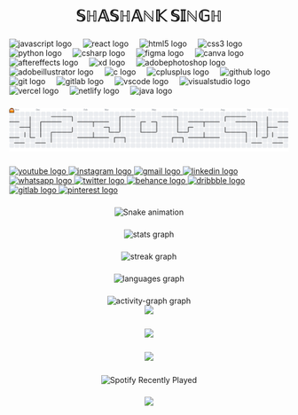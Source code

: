 <h1 align="center">𝕊ℍ𝔸𝕊ℍ𝔸ℕ𝕂 𝕊𝕀ℕ𝔾ℍ</h1>

###

<div align="left">
  <img src="https://cdn.jsdelivr.net/gh/devicons/devicon/icons/javascript/javascript-original.svg" height="30" alt="javascript logo"  />
  <img width="12" />
  <img src="https://skillicons.dev/icons?i=react" height="30" alt="react logo"  />
  <img width="12" />
  <img src="https://cdn.jsdelivr.net/gh/devicons/devicon/icons/html5/html5-original.svg" height="30" alt="html5 logo"  />
  <img width="12" />
  <img src="https://cdn.jsdelivr.net/gh/devicons/devicon/icons/css3/css3-original.svg" height="30" alt="css3 logo"  />
  <img width="12" />
  <img src="https://cdn.jsdelivr.net/gh/devicons/devicon/icons/python/python-original.svg" height="30" alt="python logo"  />
  <img width="12" />
  <img src="https://skillicons.dev/icons?i=cs" height="30" alt="csharp logo"  />
  <img width="12" />
  <img src="https://cdn.jsdelivr.net/gh/devicons/devicon/icons/figma/figma-original.svg" height="30" alt="figma logo"  />
  <img width="12" />
  <img src="https://cdn.jsdelivr.net/gh/devicons/devicon/icons/canva/canva-original.svg" height="30" alt="canva logo"  />
  <img width="12" />
  <img src="https://cdn.jsdelivr.net/gh/devicons/devicon/icons/aftereffects/aftereffects-original.svg" height="30" alt="aftereffects logo"  />
  <img width="12" />
  <img src="https://skillicons.dev/icons?i=xd" height="30" alt="xd logo"  />
  <img width="12" />
  <img src="https://skillicons.dev/icons?i=ps" height="30" alt="adobephotoshop logo"  />
  <img width="12" />
  <img src="https://skillicons.dev/icons?i=ai" height="30" alt="adobeillustrator logo"  />
  <img width="12" />
  <img src="https://skillicons.dev/icons?i=c" height="30" alt="c logo"  />
  <img width="12" />
  <img src="https://skillicons.dev/icons?i=cpp" height="30" alt="cplusplus logo"  />
  <img width="12" />
  <img src="https://skillicons.dev/icons?i=github" height="30" alt="github logo"  />
  <img width="12" />
  <img src="https://skillicons.dev/icons?i=git" height="30" alt="git logo"  />
  <img width="12" />
  <img src="https://skillicons.dev/icons?i=gitlab" height="30" alt="gitlab logo"  />
  <img width="12" />
  <img src="https://skillicons.dev/icons?i=vscode" height="30" alt="vscode logo"  />
  <img width="12" />
  <img src="https://cdn.jsdelivr.net/gh/devicons/devicon/icons/visualstudio/visualstudio-plain.svg" height="30" alt="visualstudio logo"  />
  <img width="12" />
  <img src="https://skillicons.dev/icons?i=vercel" height="30" alt="vercel logo"  />
  <img width="12" />
  <img src="https://skillicons.dev/icons?i=netlify" height="30" alt="netlify logo"  />
  <img width="12" />
 
  <img src="https://skillicons.dev/icons?i=java" height="30" alt="java logo"  />
</div>


###

<picture>
  <source media="(prefers-color-scheme: dark)" srcset="https://raw.githubusercontent.com/shashank271005/shashank271005/output/pacman-contribution-graph-dark.svg">
  <source media="(prefers-color-scheme: light)" srcset="https://raw.githubusercontent.com/shashank271005/shashank271005/output/pacman-contribution-graph.svg">
  <img alt="pacman contribution graph" src="https://raw.githubusercontent.com/shashank271005/shashank271005/output/pacman-contribution-graph.svg">
</picture>






###

<div align="left">
  <a href="https://www.youtube.com/@shashanksingh3508" target="_blank">
    <img src="https://img.shields.io/static/v1?message=Youtube&logo=youtube&label=&color=FF0000&logoColor=white&labelColor=&style=for-the-badge" height="35" alt="youtube logo"  />
  </a>
  <a href="https://www.instagram.com/sh.shank_2705/" target="_blank">
    <img src="https://img.shields.io/static/v1?message=Instagram&logo=instagram&label=&color=E4405F&logoColor=white&labelColor=&style=for-the-badge" height="35" alt="instagram logo"  />
  </a>
  <a href="mailto:singshashank7@gmail.com" target="_blank">
    <img src="https://img.shields.io/static/v1?message=Gmail&logo=gmail&label=&color=D14836&logoColor=white&labelColor=&style=for-the-badge" height="35" alt="gmail logo"  />
  </a>
  <a href="https://www.linkedin.com/in/shashank2710/" target="_blank">
    <img src="https://img.shields.io/static/v1?message=LinkedIn&logo=linkedin&label=&color=0077B5&logoColor=white&labelColor=&style=for-the-badge" height="35" alt="linkedin logo"  />
  </a>
  <a href="https://wa.me/6387879284" target="_blank">
    <img src="https://img.shields.io/static/v1?message=Whatsapp&logo=whatsapp&label=&color=25D366&logoColor=white&labelColor=&style=for-the-badge" height="35" alt="whatsapp logo"  />
  </a>
  <a href="https://x.com/shashank271005" target="_blank">
    <img src="https://img.shields.io/static/v1?message=Twitter&logo=twitter&label=&color=1DA1F2&logoColor=white&labelColor=&style=for-the-badge" height="35" alt="twitter logo"  />
  </a>
  <a href="https://www.behance.net/shashanksingh140" target="_blank">
    <img src="https://img.shields.io/static/v1?message=Behance&logo=behance&label=&color=1769ff&logoColor=white&labelColor=&style=for-the-badge" height="35" alt="behance logo"  />
  </a>
  <a href="https://dribbble.com/shshank2705" target="_blank">
    <img src="https://img.shields.io/static/v1?message=Dribbble&logo=dribbble&label=&color=EA4C89&logoColor=white&labelColor=&style=for-the-badge" height="35" alt="dribbble logo"  />
  </a>

 <a href="https://gitlab.com/shashank271005" target="_blank">
    <img src="https://img.shields.io/static/v1?message=GitLab&logo=gitlab&label=&color=FC6D26&logoColor=white&labelColor=&style=for-the-badge" height="35" alt="gitlab logo"  />
  </a>


<a href="https://in.pinterest.com/singshashank7/_profile/">
  <img src="https://res.cloudinary.com/dkdstxw96/image/upload/v1754641036/aaaaaaaaaaaaaaaaaaaa_qmedb7.png" alt="pinterest logo" width="120"/>
</a>


  
</div>

###

<div align="center">
<img src="https://raw.githubusercontent.com/shashank271005/shashank271005/output/snake.svg" alt="Snake animation" />
</div>





###

<!-- <img align="right" height="300" src="https://res.cloudinary.com/dkdstxw96/image/upload/v1754372988/Group_48424_ikkvfw.png"  /> -->

###

<div align="center">
  <img src="https://github-readme-stats.vercel.app/api?username=shashank271005&hide_title=false&hide_rank=false&show_icons=true&include_all_commits=true&count_private=true&disable_animations=false&theme=dracula&locale=en&hide_border=false" height="150" alt="stats graph"  />
</div>

  ###

  <div align="center">
 <img src="https://streak-stats.demolab.com?user=shashank271005&locale=en&mode=daily&theme=dracula&hide_border=false&border_radius=5" height="250" alt="streak graph"  />
</div>

 ###

  <div align="center">
  <img src="https://github-readme-stats.vercel.app/api/top-langs?username=shashank271005&locale=en&hide_title=false&layout=compact&card_width=320&langs_count=5&theme=dracula&hide_border=false" height="150" alt="languages graph"  />
</div>

###


<div align="center">
<img src="https://github-readme-activity-graph.vercel.app/graph?username=shashank271005&radius=16&theme=react&area=true&order=5" height="300" alt="activity-graph graph"  />

</div>



<div align="center">
  <img src="https://visitor-badge.laobi.icu/badge?page_id=shashank271005.shashank271005&"  />
</div>


###

<div align="center">
  <img height="371" src="https://user-images.githubusercontent.com/74038190/225813708-98b745f2-7d22-48cf-9150-083f1b00d6c9.gif"  />
</div>


###

<div align="center">
  <img height="70" src="https://user-images.githubusercontent.com/74038190/212284158-e840e285-664b-44d7-b79b-e264b5e54825.gif"  />
</div>



###


<div align="center">
  <img src="https://spotify-recently-played-readme.vercel.app/api?user=zukfuh3nrhn135vsfle913fz4" alt="Spotify Recently Played"/>
</div>


###

<div align="center">
  <img height="40" src="https://user-images.githubusercontent.com/74038190/212747107-5b654ba5-31c6-4366-b42b-51b822e9bc52.gif"  />
</div>


